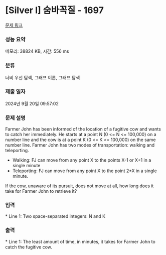 # [Silver I] 숨바꼭질 - 1697 

[문제 링크](https://www.acmicpc.net/problem/1697) 

### 성능 요약

메모리: 38824 KB, 시간: 556 ms

### 분류

너비 우선 탐색, 그래프 이론, 그래프 탐색

### 제출 일자

2024년 9월 20일 09:57:02

### 문제 설명

<p>Farmer John has been informed of the location of a fugitive cow and wants to catch her immediately. He starts at a point N (0 <= N <= 100,000) on a number line and the cow is at a point K (0 <= K <= 100,000) on the same number line. Farmer John has two modes of transportation: walking and teleporting.</p>

<ul>
	<li>Walking: FJ can move from any point X to the points X-1 or X+1 in a single minute</li>
	<li>Teleporting: FJ can move from any point X to the point 2*X in a single minute.</li>
</ul>

<p>If the cow, unaware of its pursuit, does not move at all, how long does it take for Farmer John to retrieve it?</p>

### 입력 

 <p>* Line 1: Two space-separated integers: N and K</p>

<p> </p>

### 출력 

 <p>* Line 1: The least amount of time, in minutes, it takes for Farmer John to catch the fugitive cow.</p>

<p> </p>

